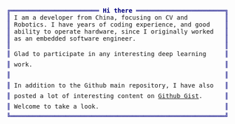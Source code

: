 <pre style="font-family:Menlo,'DejaVu Sans Mono',consolas,'Courier New',monospace"><span style="color: #000080; text-decoration-color: #000080">╔════════════════════════ </span><span style="color: #000080; text-decoration-color: #000080; font-weight: bold">Hi there</span><span style="color: #000080; text-decoration-color: #000080"> ════════════════════════╗</span> 🚴 <a href="https://github.com/KuRRe8">KuRRe8</a>                  
<span style="color: #000080; text-decoration-color: #000080">║</span> I am a developer from China, focusing on CV and          <span style="color: #000080; text-decoration-color: #000080">║</span> <span style="color: #008080; text-decoration-color: #008080">┣━━ </span>🐍 Python Proficient   
<span style="color: #000080; text-decoration-color: #000080">║</span> Robotics. I have years of coding experience, and good    <span style="color: #000080; text-decoration-color: #000080">║</span> <span style="color: #008080; text-decoration-color: #008080">┃   </span><span style="color: #008000; text-decoration-color: #008000">┣━━ </span>🌟 ML/ DL          
<span style="color: #000080; text-decoration-color: #000080">║</span> ability to operate hardware, since I originally worked   <span style="color: #000080; text-decoration-color: #000080">║</span> <span style="color: #008080; text-decoration-color: #008080">┃   </span><span style="color: #008000; text-decoration-color: #008000">┣━━ </span>🌟 ROS2            
<span style="color: #000080; text-decoration-color: #000080">║</span> as an embedded software engineer.                        <span style="color: #000080; text-decoration-color: #000080">║</span> <span style="color: #008080; text-decoration-color: #008080">┃   </span><span style="color: #008000; text-decoration-color: #008000">┗━━ </span>🌟 PyQt            
<span style="color: #000080; text-decoration-color: #000080">║</span>                                                          <span style="color: #000080; text-decoration-color: #000080">║</span> <span style="color: #008080; text-decoration-color: #008080">┣━━ </span>➕ C/C++ Intermediate  
<span style="color: #000080; text-decoration-color: #000080">║</span> Glad to participate in any interesting deep learning     <span style="color: #000080; text-decoration-color: #000080">║</span> <span style="color: #008080; text-decoration-color: #008080">┃   </span><span style="color: #008000; text-decoration-color: #008000">┣━━ </span>⭐ Embedded        
<span style="color: #000080; text-decoration-color: #000080">║</span> work.                                                    <span style="color: #000080; text-decoration-color: #000080">║</span> <span style="color: #008080; text-decoration-color: #008080">┃   </span><span style="color: #008000; text-decoration-color: #008000">┣━━ </span>⭐ Qt/ MFC/ Win    
<span style="color: #000080; text-decoration-color: #000080">║</span>                                                          <span style="color: #000080; text-decoration-color: #000080">║</span> <span style="color: #008080; text-decoration-color: #008080">┃   </span><span style="color: #008000; text-decoration-color: #008000">┗━━ </span>⭐ Driver          
<span style="color: #000080; text-decoration-color: #000080">║</span> In addition to the Github main repository, I have also   <span style="color: #000080; text-decoration-color: #000080">║</span> <span style="color: #008080; text-decoration-color: #008080">┣━━ </span>#️⃣ C# Intermediate      
<span style="color: #000080; text-decoration-color: #000080">║</span> posted a lot of interesting content on <a href="https://gist.github.com/KuRRe8">Github Gist</a>.      <span style="color: #000080; text-decoration-color: #000080">║</span> <span style="color: #008080; text-decoration-color: #008080">┣━━ </span>📊 Matlab Intermediate 
<span style="color: #000080; text-decoration-color: #000080">║</span> Welcome to take a look.                                  <span style="color: #000080; text-decoration-color: #000080">║</span> <span style="color: #008080; text-decoration-color: #008080">┗━━ </span>🟨 JS Novice           
<span style="color: #000080; text-decoration-color: #000080">╚══════════════════════════════════════════════════════════╝</span>                            
</pre>
